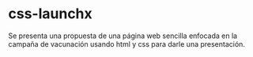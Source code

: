 # css-launchx

Se presenta una propuesta de una página web sencilla enfocada en la campaña de vacunación usando html y css para darle una presentación.
